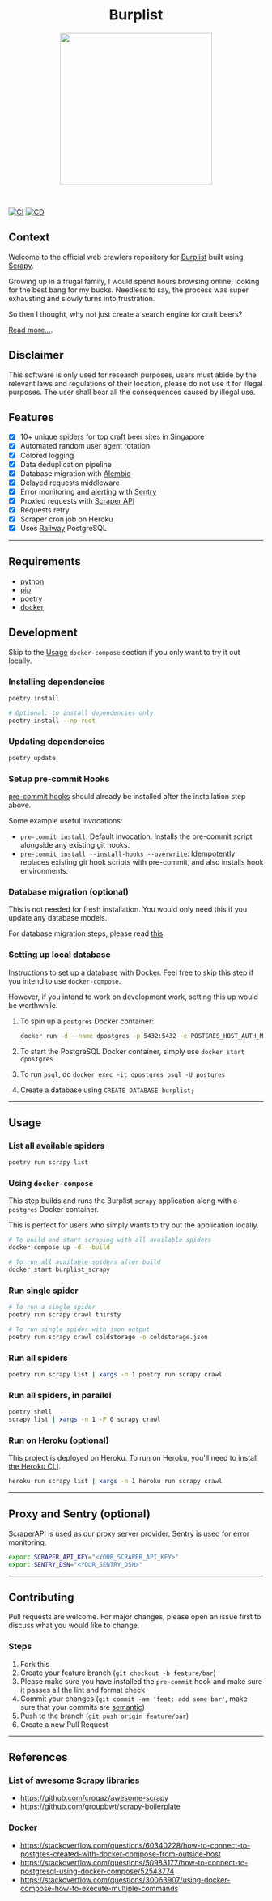 <h1 align="center"><strong>Burplist</strong></h1>

<p align="center">
  <img width="300" height="300" src="https://media.giphy.com/media/3o85xjSETVG3OpPyx2/giphy.gif">
</p>
<br />

[![CI](https://github.com/ngshiheng/burplist/actions/workflows/ci.yml/badge.svg)](https://github.com/ngshiheng/burplist/actions/workflows/ci.yml)
[![CD](https://github.com/ngshiheng/burplist/actions/workflows/cd.yml/badge.svg)](https://github.com/ngshiheng/burplist/actions/workflows/cd.yml)

## Context

Welcome to the official web crawlers repository for [Burplist](https://burplist.me) built using [Scrapy](https://scrapy.org/).

Growing up in a frugal family, I would spend hours browsing online, looking for the best bang for my bucks. Needless to say, the process was super exhausting and slowly turns into frustration.

So then I thought, why not just create a search engine for craft beers?

[Read more...](https://jerrynsh.com/how-i-built-burplist-for-free/).

## Disclaimer

This software is only used for research purposes, users must abide by the relevant laws and regulations of their location, please do not use it for illegal purposes. The user shall bear all the consequences caused by illegal use.

## Features

-   [x] 10+ unique [spiders](./burplist/spiders/) for top craft beer sites in Singapore
-   [x] Automated random user agent rotation
-   [x] Colored logging
-   [x] Data deduplication pipeline
-   [x] Database migration with [Alembic](https://alembic.sqlalchemy.org/en/latest/)
-   [x] Delayed requests middleware
-   [x] Error monitoring and alerting with [Sentry](https://sentry.io/)
-   [x] Proxied requests with [Scraper API](https://www.scraperapi.com/?fp_ref=jerryng)
-   [x] Requests retry
-   [x] Scraper cron job on Heroku
-   [x] Uses [Railway](https://railway.app?referralCode=jerrynsh) PostgreSQL

---

## Requirements

-   [python](https://www.python.org/downloads/)
-   [pip](https://pip.pypa.io/en/stable/installation/)
-   [poetry](https://python-poetry.org/docs/#installation)
-   [docker](https://docs.docker.com/get-docker/)

## Development

Skip to the [Usage](#usage) `docker-compose` section if you only want to try it out locally.

### Installing dependencies

```sh
poetry install

# Optional: to install dependencies only
poetry install --no-root
```

### Updating dependencies

```sh
poetry update
```

### Setup pre-commit Hooks

[pre-commit hooks](https://pre-commit.com/index.html#installation) should already be installed after the installation step above.

Some example useful invocations:

-   `pre-commit install`: Default invocation. Installs the pre-commit script alongside any existing git hooks.
-   `pre-commit install --install-hooks --overwrite`: Idempotently replaces existing git hook scripts with pre-commit, and also installs hook environments.

### Database migration (optional)

This is not needed for fresh installation. You would only need this if you update any database models.

For database migration steps, please read [this](alembic/README.md).

### Setting up local database

Instructions to set up a database with Docker. Feel free to skip this step if you intend to use `docker-compose`.

However, if you intend to work on development work, setting this up would be worthwhile.

1. To spin up a `postgres` Docker container:

    ```sh
    docker run -d --name dpostgres -p 5432:5432 -e POSTGRES_HOST_AUTH_METHOD=trust postgres:latest
    ```

2. To start the PostgreSQL Docker container, simply use `docker start dpostgres`

3. To run `psql`, do `docker exec -it dpostgres psql -U postgres`

4. Create a database using `CREATE DATABASE burplist;`

---

## Usage

### List all available spiders

```sh
poetry run scrapy list
```

### Using `docker-compose`

This step builds and runs the Burplist `scrapy` application along with a `postgres` Docker container.

This is perfect for users who simply wants to try out the application locally.

```sh
# To build and start scraping with all available spiders
docker-compose up -d --build

# To run all available spiders after build
docker start burplist_scrapy
```

### Run single spider

```sh
# To run a single spider
poetry run scrapy crawl thirsty

# To run single spider with json output
poetry run scrapy crawl coldstorage -o coldstorage.json
```

### Run all spiders

```sh
poetry run scrapy list | xargs -n 1 poetry run scrapy crawl


```

### Run all spiders, in parallel

```sh
poetry shell
scrapy list | xargs -n 1 -P 0 scrapy crawl
```

### Run on Heroku (optional)

This project is deployed on Heroku. To run on Heroku, you'll need to install [the Heroku CLI](https://devcenter.heroku.com/articles/heroku-cli).

```sh
heroku run scrapy list | xargs -n 1 heroku run scrapy crawl
```

---

## Proxy and Sentry (optional)

[ScraperAPI](https://www.scraperapi.com/?fp_ref=jerryng) is used as our proxy server provider.
[Sentry](https://sentry.io/) is used for error monitoring.

```sh
export SCRAPER_API_KEY="<YOUR_SCRAPER_API_KEY>"
export SENTRY_DSN="<YOUR_SENTRY_DSN>"
```

---

## Contributing

Pull requests are welcome. For major changes, please open an issue first to discuss what you would like to change.

### Steps

1. Fork this
2. Create your feature branch (`git checkout -b feature/bar`)
3. Please make sure you have installed the `pre-commit` hook and make sure it passes all the lint and format check
4. Commit your changes (`git commit -am 'feat: add some bar'`, make sure that your commits are [semantic](https://www.conventionalcommits.org/en/v1.0.0/#summary))
5. Push to the branch (`git push origin feature/bar`)
6. Create a new Pull Request

---

## References

### List of awesome Scrapy libraries

-   https://github.com/croqaz/awesome-scrapy
-   https://github.com/groupbwt/scrapy-boilerplate

### Docker

-   https://stackoverflow.com/questions/60340228/how-to-connect-to-postgres-created-with-docker-compose-from-outside-host
-   https://stackoverflow.com/questions/50983177/how-to-connect-to-postgresql-using-docker-compose/52543774
-   https://stackoverflow.com/questions/30063907/using-docker-compose-how-to-execute-multiple-commands
